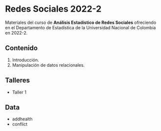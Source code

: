 # Redes Sociales 2022-2

Materiales del curso de **Análisis Estadístico de Redes Sociales** ofreciendo en el Departamento de Estadística de la Universidad Nacional de Colombia en 2022-2.

## Contenido

1. Introducción.
2. Manipulación de datos relacionales.

## Talleres

- Taller 1

## Data

- addhealth
- conflict
